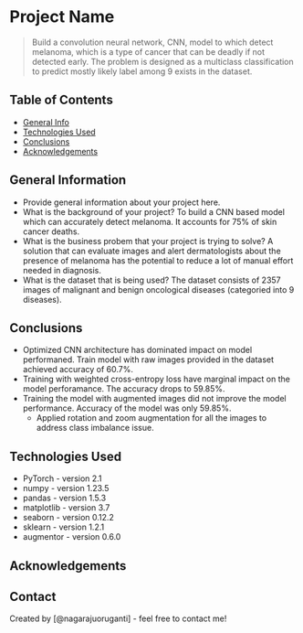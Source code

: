 # Project Name
> Build a convolution neural network, CNN, model to which detect melanoma, which is a type of cancer that can be deadly if not detected early. The problem is designed as a multiclass classification to predict mostly likely label among 9 exists in the dataset. 


## Table of Contents
* [General Info](#general-information)
* [Technologies Used](#technologies-used)
* [Conclusions](#conclusions)
* [Acknowledgements](#acknowledgements)

<!-- You can include any other section that is pertinent to your problem -->

## General Information
- Provide general information about your project here.
- What is the background of your project?
    To build a CNN based model which can accurately detect melanoma. It accounts for 75% of skin cancer deaths.
- What is the business probem that your project is trying to solve?
    A solution that can evaluate images and alert dermatologists about the presence of melanoma has the potential to reduce a lot of manual effort needed in diagnosis.
- What is the dataset that is being used?
    The dataset consists of 2357 images of malignant and benign oncological diseases (categoried into 9 diseases).

<!-- You don't have to answer all the questions - just the ones relevant to your project. -->

## Conclusions
- Optimized CNN architecture has dominated impact on model performaned. Train model with raw images provided in the dataset achieved accuracy of 60.7%.
- Training with weighted cross-entropy loss have marginal impact on the model perforamance. The accuracy drops to 59.85%.
- Training the model with augmented images did not improve the model performance. Accuracy of the model was only 59.85%.
    - Applied rotation and zoom augmentation for all the images to address class imbalance issue.

<!-- You don't have to answer all the questions - just the ones relevant to your project. -->


## Technologies Used
- PyTorch - version 2.1
- numpy - version 1.23.5
- pandas - version 1.5.3
- matplotlib - version 3.7
- seaborn - version 0.12.2
- sklearn - version 1.2.1
- augmentor - version 0.6.0

<!-- As the libraries versions keep on changing, it is recommended to mention the version of library used in this project -->

## Acknowledgements


## Contact
Created by [@nagarajuoruganti] - feel free to contact me!


<!-- Optional -->
<!-- ## License -->
<!-- This project is open source and available under the [... License](). -->

<!-- You don't have to include all sections - just the one's relevant to your project -->